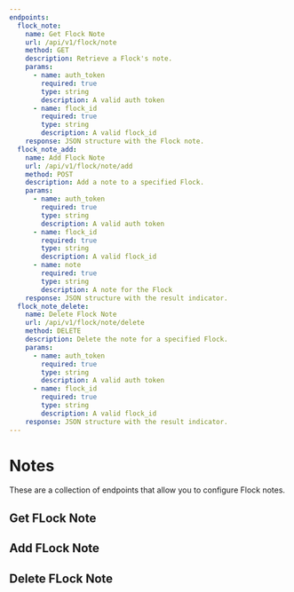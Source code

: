 ```yaml
---
endpoints:
  flock_note:
    name: Get Flock Note
    url: /api/v1/flock/note
    method: GET
    description: Retrieve a Flock's note.
    params:
      - name: auth_token
        required: true
        type: string
        description: A valid auth token
      - name: flock_id
        required: true
        type: string
        description: A valid flock_id
    response: JSON structure with the Flock note.
  flock_note_add:
    name: Add Flock Note
    url: /api/v1/flock/note/add
    method: POST
    description: Add a note to a specified Flock.
    params:
      - name: auth_token
        required: true
        type: string
        description: A valid auth token
      - name: flock_id
        required: true
        type: string
        description: A valid flock_id
      - name: note
        required: true
        type: string
        description: A note for the Flock
    response: JSON structure with the result indicator.
  flock_note_delete:
    name: Delete Flock Note
    url: /api/v1/flock/note/delete
    method: DELETE
    description: Delete the note for a specified Flock.
    params:
      - name: auth_token
        required: true
        type: string
        description: A valid auth token
      - name: flock_id
        required: true
        type: string
        description: A valid flock_id
    response: JSON structure with the result indicator.
---
```


# Notes

These are a collection of endpoints that allow you to configure Flock notes.

<APIEndpoints :endpoints="$page.frontmatter.endpoints" :path="$page.regularPath"/>

## Get FLock Note

<APIDetails :endpoint="$page.frontmatter.endpoints.flock_note"/>

## Add FLock Note

<APIDetails :endpoint="$page.frontmatter.endpoints.flock_note_add"/>

## Delete FLock Note

<APIDetails :endpoint="$page.frontmatter.endpoints.flock_note_delete"/>